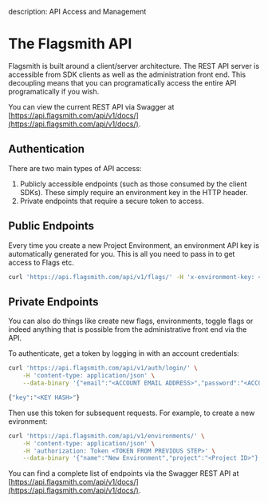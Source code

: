 description: API Access and Management

# The Flagsmith API

Flagsmith is built around a client/server architecture. The REST API server is accessible from SDK clients as well as
the administration front end. This decoupling means that you can programatically access the entire API programatically
if you wish.

You can view the current REST API via Swagger at
[https://api.flagsmith.com/api/v1/docs/](https://api.flagsmith.com/api/v1/docs/).

## Authentication

There are two main types of API access:

1. Publicly accessible endpoints (such as those consumed by the client SDKs). These simply require an environment key in
   the HTTP header.
2. Private endpoints that require a secure token to access.

## Public Endpoints

Every time you create a new Project Environment, an environment API key is automatically generated for you. This is all
you need to pass in to get access to Flags etc.

```bash
curl 'https://api.flagsmith.com/api/v1/flags/' -H 'x-environment-key: <ENVIRONMENT KEY>'
```

## Private Endpoints

You can also do things like create new flags, environments, toggle flags or indeed anything that is possible from the
administrative front end via the API.

To authenticate, get a token by logging in with an account credentials:

```bash
curl 'https://api.flagsmith.com/api/v1/auth/login/' \
    -H 'content-type: application/json' \
    --data-binary '{"email":"<ACCOUNT EMAIL ADDRESS>","password":"<ACCOUNT PASSWORD>"}'

{"key":"<KEY HASH>"}
```

Then use this token for subsequent requests. For example, to create a new evironment:

```bash
curl 'https://api.flagsmith.com/api/v1/environments/' \
    -H 'content-type: application/json' \
    -H 'authorization: Token <TOKEN FROM PREVIOUS STEP>' \
    --data-binary '{"name":"New Environment","project":"<Project ID>"}'
```

You can find a complete list of endpoints via the Swagger REST API at
[https://api.flagsmith.com/api/v1/docs/](https://api.flagsmith.com/api/v1/docs/).
